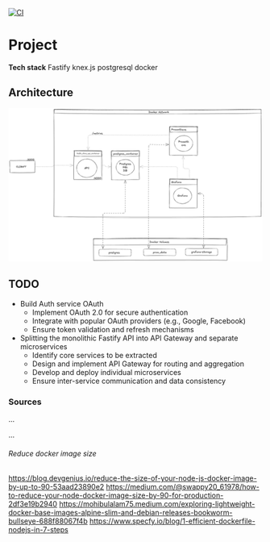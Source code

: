 
[![CI](https://github.com/Zindiks/project-management-api/actions/workflows/ci.yml/badge.svg)](https://github.com/Zindiks/project-management-api/actions/workflows/ci.yml)

# Project



**Tech stack**
Fastify
knex.js
postgresql
docker



## Architecture

![alt text](trello-clone.excalidraw-1.png)


## TODO
* Build Auth service OAuth
    * Implement OAuth 2.0 for secure authentication
    * Integrate with popular OAuth providers (e.g., Google, Facebook)
    * Ensure token validation and refresh mechanisms
* Splitting the monolithic Fastify API into API Gateway and separate microservices
    * Identify core services to be extracted
    * Design and implement API Gateway for routing and aggregation
    * Develop and deploy individual microservices
    * Ensure inter-service communication and data consistency



### Sources
...

...

###### Reduce docker image size
https://blog.devgenius.io/reduce-the-size-of-your-node-js-docker-image-by-up-to-90-53aad23890e2
https://medium.com/@swappy20_61978/how-to-reduce-your-node-docker-image-size-by-90-for-production-2df3e19b2940
https://mohibulalam75.medium.com/exploring-lightweight-docker-base-images-alpine-slim-and-debian-releases-bookworm-bullseye-688f88067f4b
https://www.specfy.io/blog/1-efficient-dockerfile-nodejs-in-7-steps